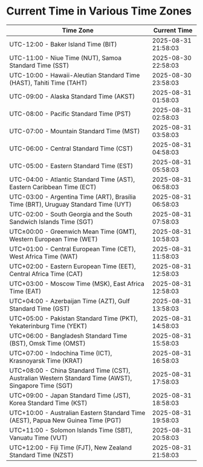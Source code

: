 # Current Time in Various Time Zones

| Time Zone | Current Time |
|-----------|--------------|
| UTC-12:00 - Baker Island Time (BIT) | 2025-08-31 21:58:03 |
| UTC-11:00 - Niue Time (NUT), Samoa Standard Time (SST) | 2025-08-30 22:58:03 |
| UTC-10:00 - Hawaii-Aleutian Standard Time (HAST), Tahiti Time (TAHT) | 2025-08-30 23:58:03 |
| UTC-09:00 - Alaska Standard Time (AKST) | 2025-08-31 01:58:03 |
| UTC-08:00 - Pacific Standard Time (PST) | 2025-08-31 02:58:03 |
| UTC-07:00 - Mountain Standard Time (MST) | 2025-08-31 03:58:03 |
| UTC-06:00 - Central Standard Time (CST) | 2025-08-31 04:58:03 |
| UTC-05:00 - Eastern Standard Time (EST) | 2025-08-31 05:58:03 |
| UTC-04:00 - Atlantic Standard Time (AST), Eastern Caribbean Time (ECT) | 2025-08-31 06:58:03 |
| UTC-03:00 - Argentina Time (ART), Brasília Time (BRT), Uruguay Standard Time (UYT) | 2025-08-31 06:58:03 |
| UTC-02:00 - South Georgia and the South Sandwich Islands Time (SGT) | 2025-08-31 07:58:03 |
| UTC±00:00 - Greenwich Mean Time (GMT), Western European Time (WET) | 2025-08-31 10:58:03 |
| UTC+01:00 - Central European Time (CET), West Africa Time (WAT) | 2025-08-31 11:58:03 |
| UTC+02:00 - Eastern European Time (EET), Central Africa Time (CAT) | 2025-08-31 12:58:03 |
| UTC+03:00 - Moscow Time (MSK), East Africa Time (EAT) | 2025-08-31 12:58:03 |
| UTC+04:00 - Azerbaijan Time (AZT), Gulf Standard Time (GST) | 2025-08-31 13:58:03 |
| UTC+05:00 - Pakistan Standard Time (PKT), Yekaterinburg Time (YEKT) | 2025-08-31 14:58:03 |
| UTC+06:00 - Bangladesh Standard Time (BST), Omsk Time (OMST) | 2025-08-31 15:58:03 |
| UTC+07:00 - Indochina Time (ICT), Krasnoyarsk Time (KRAT) | 2025-08-31 16:58:03 |
| UTC+08:00 - China Standard Time (CST), Australian Western Standard Time (AWST), Singapore Time (SGT) | 2025-08-31 17:58:03 |
| UTC+09:00 - Japan Standard Time (JST), Korea Standard Time (KST) | 2025-08-31 18:58:03 |
| UTC+10:00 - Australian Eastern Standard Time (AEST), Papua New Guinea Time (PGT) | 2025-08-31 19:58:03 |
| UTC+11:00 - Solomon Islands Time (SBT), Vanuatu Time (VUT) | 2025-08-31 20:58:03 |
| UTC+12:00 - Fiji Time (FJT), New Zealand Standard Time (NZST) | 2025-08-31 21:58:03 |

